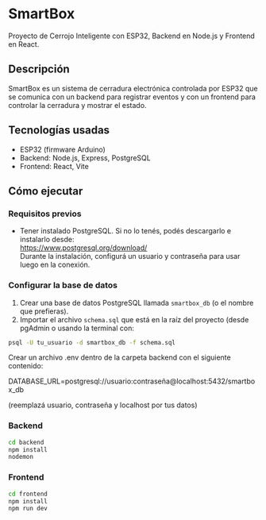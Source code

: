 # SmartBox

Proyecto de Cerrojo Inteligente con ESP32, Backend en Node.js y Frontend en React.

## Descripción

SmartBox es un sistema de cerradura electrónica controlada por ESP32 que se comunica con un backend para registrar eventos y con un frontend para controlar la cerradura y mostrar el estado.

## Tecnologías usadas

- ESP32 (firmware Arduino)
- Backend: Node.js, Express, PostgreSQL
- Frontend: React, Vite
## Cómo ejecutar
### Requisitos previos
- Tener instalado PostgreSQL. Si no lo tenés, podés descargarlo e instalarlo desde:  
  https://www.postgresql.org/download/  
  Durante la instalación, configurá un usuario y contraseña para usar luego en la conexión.


### Configurar la base de datos
1. Crear una base de datos PostgreSQL llamada `smartbox_db` (o el nombre que prefieras).  
2. Importar el archivo `schema.sql` que está en la raíz del proyecto (desde pgAdmin o usando la terminal con:  
```bash
psql -U tu_usuario -d smartbox_db -f schema.sql
```
Crear un archivo .env dentro de la carpeta backend con el siguiente contenido:

DATABASE_URL=postgresql://usuario:contraseña@localhost:5432/smartbox_db

(reemplazá usuario, contraseña y localhost por tus datos)


### Backend

```bash
cd backend
npm install
nodemon

```
### Frontend
```bash
cd frontend
npm install
npm run dev
```
